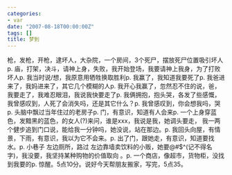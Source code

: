 ```yaml
---
categories:
- var
date: "2007-08-18T00:00:00Z"
tags: []
title: 梦到
---
```


枪，发枪，开枪，逮坏人，大杂院，一个房间，3个死尸，摆放死尸位置吸引坏人p. 庙，打架，决斗，请神上身，失败，我开始登场，我要请神上我身，为了打败坏人p. 我当时说/想，我原意用牺牲换取胜利p. 我赢了，我知道我要死了p. 我爸进来了，我妈进来了，其它几个模糊的人p. 我开心我赢了，忽然忍不住的说，爸，我要走了，我难忍眼泪，我说我快要走了p. 我俩拥抱，抱头哭，各发了些感慨，我曾感叹到，人死了会消失吗，还是其它什么？p. 我曾感叹到，你会想我吗，哭p. 头脑中飘过当年住过的老房子p. 门，有意识，知道有人会来p. 一个上身穿蓝色，发黯黑的蓝色，的女人(?)来问，谁是xxx，我说是我，她调头要走，
我一两个健步追到门口说，能给我一分钟吗，她没说，站在那边。p. 我回头向屋，有情景，下雨，有意识，我以为它不会来。p. 出了门，跟她走，有意识，知道要找水。p. 小巷子
左边厕所，路过
左边靠墙卖饮料的小贩，她要@#$^(记不得名字)，我没要，我坚持某种购物的价值取向
。p. 一个商店，像超市，货物柜，没找到我要的p. 惊醒。5点10分。说好今天帮朋友搬家，写完，5点35。

